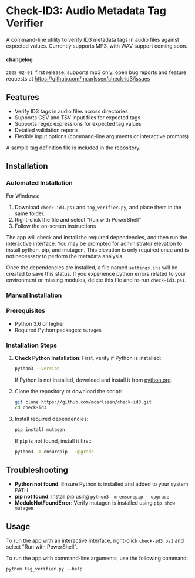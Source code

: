 # Check-ID3: Audio Metadata Tag Verifier

A command-line utility to verify ID3 metadata tags in audio files against expected values. Currently supports MP3, with WAV support coming soon.

#### changelog
`2025-02-01`: first release. supports mp3 only. open bug reports and feature requests at https://github.com/mcarlssen/check-id3/issues

## Features
- Verify ID3 tags in audio files across directories
- Supports CSV and TSV input files for expected tags
- Supports regex expressions for expected tag values
- Detailed validation reports
- Flexible input options (command-line arguments or interactive prompts)

A sample tag definition file is included in the repository.

## Installation

### Automated Installation
For Windows:
1. Download `check-id3.ps1` and `tag_verifier.py`, and place them in the same folder.
2. Right-click the file and select "Run with PowerShell"
3. Follow the on-screen instructions

The app will check and install the required dependencies, and then run the interactive interface. You may be prompted for administrator elevation to install python, pip, and mutagen. This elevation is only required once and is not necessary to perform the metadata analysis.

Once the dependencies are installed, a file named `settings.ini` will be created to save this status. If you experience python errors related to your environment or missing modules, delete this file and re-run `check-id3.ps1`.

### Manual Installation

### Prerequisites
- Python 3.6 or higher
- Required Python packages: `mutagen`

### Installation Steps
1. **Check Python Installation**:
   First, verify if Python is installed:
   ```bash
   python3 --version
   ```
   If Python is not installed, download and install it from [python.org](https://www.python.org/downloads/).

2. Clone the repository or download the script:
   ```bash
   git clone https://github.com/mcarlssen/check-id3.git
   cd check-id3
   ```

3. Install required dependencies:
   ```bash
   pip install mutagen
   ```
   If `pip` is not found, install it first:
   ```bash
   python3 -m ensurepip --upgrade
   ```

## Troubleshooting
- **Python not found**: Ensure Python is installed and added to your system PATH
- **pip not found**: Install pip using `python3 -m ensurepip --upgrade`
- **ModuleNotFoundError**: Verify mutagen is installed using `pip show mutagen`

## Usage

To run the app with an interactive interface, right-click `check-id3.ps1` and select "Run with PowerShell".

To run the app with command-line arguments, use the following command:

```
python tag_verifier.py --help
```
